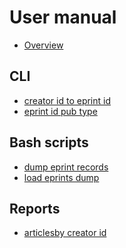
User manual
===========

- [Overview](overview.html)

CLI
---

- [creator id to eprint id](creatorid_to_eprintid.1.html)
- [eprint id pub type](eprintid_pub_type.1.html)

Bash scripts
------------

- [dump eprint records](dump-eprints-records.bash.1.html)
- [load eprints dump](load-eprints-dump.bash.1.html)

Reports
-------

- [articlesby creator id](rpt-articles-by-creator_id.bash.1.html)
